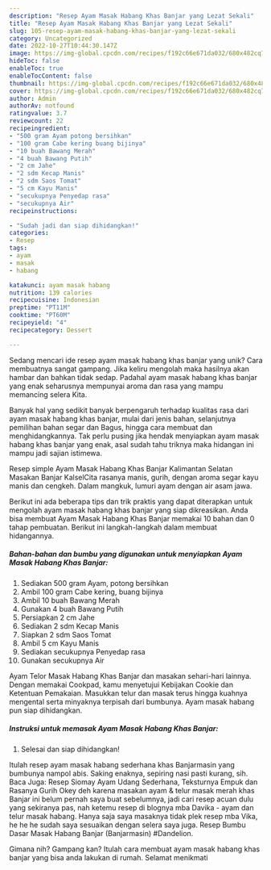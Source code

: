 ```yaml
---
description: "Resep Ayam Masak Habang Khas Banjar yang Lezat Sekali"
title: "Resep Ayam Masak Habang Khas Banjar yang Lezat Sekali"
slug: 105-resep-ayam-masak-habang-khas-banjar-yang-lezat-sekali
category: Uncategorized
date: 2022-10-27T10:44:30.147Z
image: https://img-global.cpcdn.com/recipes/f192c66e671da032/680x482cq70/ayam-masak-habang-khas-banjar-foto-resep-utama.jpg
hideToc: false
enableToc: true
enableTocContent: false
thumbnail: https://img-global.cpcdn.com/recipes/f192c66e671da032/680x482cq70/ayam-masak-habang-khas-banjar-foto-resep-utama.jpg
cover: https://img-global.cpcdn.com/recipes/f192c66e671da032/680x482cq70/ayam-masak-habang-khas-banjar-foto-resep-utama.jpg
author: Admin
authorAv: notfound
ratingvalue: 3.7
reviewcount: 22
recipeingredient:
- "500 gram Ayam potong bersihkan"
- "100 gram Cabe kering buang bijinya"
- "10 buah Bawang Merah"
- "4 buah Bawang Putih"
- "2 cm Jahe"
- "2 sdm Kecap Manis"
- "2 sdm Saos Tomat"
- "5 cm Kayu Manis"
- "secukupnya Penyedap rasa"
- "secukupnya Air"
recipeinstructions:

- "Sudah jadi dan siap dihidangkan!"
categories:
- Resep
tags:
- ayam
- masak
- habang

katakunci: ayam masak habang 
nutrition: 139 calories
recipecuisine: Indonesian
preptime: "PT11M"
cooktime: "PT60M"
recipeyield: "4"
recipecategory: Dessert

---
```





Sedang mencari ide resep ayam masak habang khas banjar yang unik? Cara membuatnya sangat gampang. Jika keliru mengolah maka hasilnya akan hambar dan bahkan tidak sedap. Padahal ayam masak habang khas banjar yang enak seharusnya mempunyai aroma dan rasa yang mampu memancing selera Kita.





Banyak hal yang sedikit banyak berpengaruh terhadap kualitas rasa dari ayam masak habang khas banjar, mulai dari jenis bahan, selanjutnya pemilihan bahan segar dan Bagus, hingga cara membuat dan menghidangkannya. Tak perlu pusing jika hendak menyiapkan ayam masak habang khas banjar yang enak,      asal sudah tahu triknya maka hidangan ini mampu jadi sajian istimewa.














Resep simple Ayam Masak Habang Khas Banjar Kalimantan Selatan Masakan Banjar KalselCita rasanya manis, gurih, dengan aroma segar kayu manis dan cengkeh. Dalam mangkuk, lumuri ayam dengan air asam jawa.






Berikut ini ada beberapa tips dan trik praktis yang dapat diterapkan untuk mengolah ayam masak habang khas banjar yang siap dikreasikan. Anda bisa membuat Ayam Masak Habang Khas Banjar memakai 10 bahan dan 0 tahap pembuatan. Berikut ini langkah-langkah dalam membuat hidangannya.

<!--inarticleads1-->

##### Bahan-bahan dan bumbu yang digunakan untuk menyiapkan Ayam Masak Habang Khas Banjar:

1. Sediakan 500 gram Ayam, potong bersihkan
1. Ambil 100 gram Cabe kering, buang bijinya
1. Ambil 10 buah Bawang Merah
1. Gunakan 4 buah Bawang Putih
1. Persiapkan 2 cm Jahe
1. Sediakan 2 sdm Kecap Manis
1. Siapkan 2 sdm Saos Tomat
1. Ambil 5 cm Kayu Manis
1. Sediakan secukupnya Penyedap rasa
1. Gunakan secukupnya Air


Ayam Telor Masak Habang Khas Banjar dan masakan sehari-hari lainnya. Dengan memakai Cookpad, kamu menyetujui Kebijakan Cookie dan Ketentuan Pemakaian. Masukkan telur dan masak terus hingga kuahnya mengental serta minyaknya terpisah dari bumbunya. Ayam masak habang pun siap dihidangkan. 

<!--inarticleads2-->

##### Instruksi untuk memasak Ayam Masak Habang Khas Banjar:


1. Selesai dan siap dihidangkan!

Itulah resep ayam masak habang sederhana khas Banjarmasin yang bumbunya nampol abis. Saking enaknya, sepiring nasi pasti kurang, sih. Baca Juga: Resep Siomay Ayam Udang Sederhana, Teksturnya Empuk dan Rasanya Gurih Okey deh karena masakan ayam &amp; telur masak merah khas Banjar ini belum pernah saya buat sebelumnya, jadi cari resep acuan dulu yang sekiranya pas, nah ketemu resep di blognya mba Davika - ayam dan telur masak habang. Hanya saja saya masaknya tidak plek resep mba Vika, he he he sudah saya sesuaikan dengan selera saya juga. Resep Bumbu Dasar Masak Habang Banjar (Banjarmasin) #Dandelion. 

Gimana nih? Gampang kan? Itulah cara membuat ayam masak habang khas banjar yang bisa anda lakukan di rumah. Selamat menikmati
